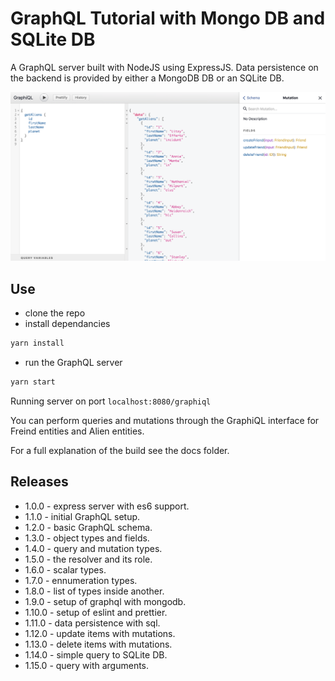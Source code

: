 # GraphQL Tutorial with Mongo DB and SQLite DB

A GraphQL server built with NodeJS using ExpressJS. Data persistence on the backend is provided by either a MongoDB DB or an SQLite DB.

![App Screenshot](https://raw.githubusercontent.com/smerth/graphql-mongo-mysql-tutorial/master/screenshot.png)

## Use

* clone the repo
* install dependancies

```bash
yarn install
```

* run the GraphQL server

```bash
yarn start
```

Running server on port `localhost:8080/graphiql`

You can perform queries and mutations through the GraphiQL interface for Freind entities and Alien entities.

For a full explanation of the build see the docs folder.

## Releases

* 1.0.0 - express server with es6 support.
* 1.1.0 - initial GraphQL setup.
* 1.2.0 - basic GraphQL schema.
* 1.3.0 - object types and fields.
* 1.4.0 - query and mutation types.
* 1.5.0 - the resolver and its role.
* 1.6.0 - scalar types.
* 1.7.0 - ennumeration types.
* 1.8.0 - list of types inside another.
* 1.9.0 - setup of graphql with mongodb.
* 1.10.0 - setup of eslint and prettier.
* 1.11.0 - data persistence with sql.
* 1.12.0 - update items with mutations.
* 1.13.0 - delete items with mutations.
* 1.14.0 - simple query to SQLite DB.
* 1.15.0 - query with arguments.
